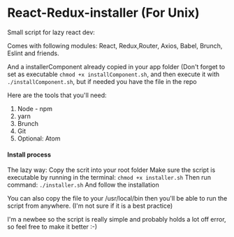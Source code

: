 # React-Redux-installer (For Unix)

Small script for lazy react dev:

Comes with following modules:
React, Redux,Router, Axios, Babel, Brunch, Eslint and friends.

And a installerComponent already copied in your app folder (Don't forget to set as executable ``` chmod +x installComponent.sh ```, and then execute it with ``` ./installComponent.sh ```, but if needed you have the file in the repo

Here are the tools that you'll need:
1. Node - npm
2. yarn 
3. Brunch
4. Git
5. Optional: Atom

#### Install process

The lazy way:
  Copy the scrit into your root folder
  Make sure the script is executable by running in the terminal: ``` chmod +x installer.sh ```
  Then run command: ``` ./installer.sh ```
  And follow the installation

You can also copy the file to your /usr/local/bin then you'll be able to run the script from anywhere. (I'm not sure if it is a best practice)

I'm a newbee so the script is really simple and probably holds a lot off error, so feel free to make it better :-)
